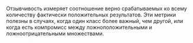 Отзывчивость измеряет соотношение верно срабатываемых ко всему количеству фактически положительных результатов. Эти метрики полезны в случаях, когда один класс более важный, чем другой, или когда есть компромисс между ложноположительными и ложноотрицательными множествами.